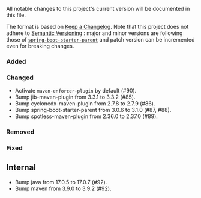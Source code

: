 All notable changes to this project's current version will be documented in this file.

The format is based on [Keep a Changelog](https://keepachangelog.com/en/1.0.0/). Note that
this project does not adhere to [Semantic Versioning](https://semver.org/spec/v2.0.0.html)
: major and minor versions are following those of
[`spring-boot-starter-parent`](https://spring.io/projects/spring-boot) and patch version
can be incremented even for breaking changes.

### Added

### Changed

- Activate `maven-enforcer-plugin` by default (#90).
- Bump jib-maven-plugin from 3.3.1 to 3.3.2 (#85).
- Bump cyclonedx-maven-plugin from 2.7.8 to 2.7.9 (#86).
- Bump spring-boot-starter-parent from 3.0.6 to 3.1.0 (#87, #88).
- Bump spotless-maven-plugin from 2.36.0 to 2.37.0 (#89).

### Removed

### Fixed

## Internal

- Bump java from 17.0.5 to 17.0.7 (#92).
- Bump maven from 3.9.0 to 3.9.2 (#92).
